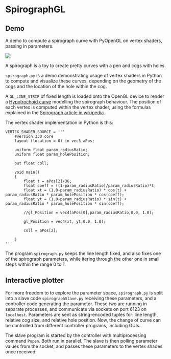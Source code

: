 # SpirographGL

## Demo

A demo to compute a spirograph curve with PyOpenGL on vertex shaders, passing in parameters.

![](data/spirographDemo.gif)

A spirograph is a toy to create pretty curves with a pen and cogs with holes.

`spirograph.py` is a demo demonstrating usage of vertex shaders in Python to compute and visualize these curves, depending on the geometry of the cogs and the location of the hole within the cog.

A `GL_LINE_STRIP` of fixed length is loaded onto the OpenGL device to render a [Hypotrochoid curve](https://en.wikipedia.org/wiki/Hypotrochoid) modelling the spirograph behaviour.
The position of each vertex is computed within the vertex shader, using the formulas explained in the [Spirograph article in wikipedia](https://en.wikipedia.org/wiki/Spirograph#Mathematical_basis).

The vertex shader implementation in Python is this:
```
VERTEX_SHADER_SOURCE = '''
    #version 330 core
    layout (location = 0) in vec3 aPos;
    
    uniform float param_radiusRatio;
    uniform float param_holePosition;
    
    out float coll;
    
    void main()
    {
        float t = aPos[2]/36;
        float coeff = ((1-param_radiusRatio)/param_radiusRatio)*t;
        float xt = (1.0-param_radiusRatio) * cos(t) + param_radiusRatio * param_holePosition * cos(coeff);
        float yt = (1.0-param_radiusRatio) * sin(t) + param_radiusRatio * param_holePosition * sin(coeff);
    
        //gl_Position = vec4(aPos[0],param_radiusRatio,0.0, 1.0);
        
        gl_Position = vec4(xt, yt,0.0, 1.0);
        
        coll = aPos[2];

    }
'''
```


The program `spirograph.py` keeps the line length fixed, and also fixes one of the spirograph parameters, while itering through the other one in small steps within the range 0 to 1.

## Interactive plotter

For more freedom to to explore the parameter space, `spirograph.py` is split into a slave code `spirographSlave.py` receiving these parameters, and a controller code generating the parameter. These two are running in separate processes, and communicate via sockets on port 6123 on `localhost`. 
Parameters are sent as string-encoded tuples for: line length, relative cog size, and relative hole position.
Now, the change of curve can be controlled from different controller programs, including GUIs.

The slave program is started by the controller with multiprocessing command `Popen`. Both run in parallel. The slave is then polling parameter values from the socket, and passes these parameters to the vertex shades once received.

